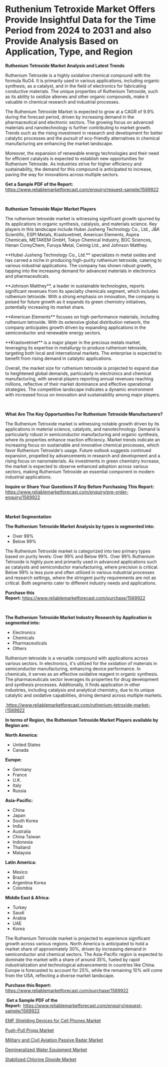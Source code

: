 <p><h1>Ruthenium Tetroxide Market Offers Provide Insightful Data for the Time Period from 2024 to 2031 and also Provide Analysis Based on Application, Type, and Region</h1></p><p><strong>Ruthenium Tetroxide Market Analysis and Latest Trends</strong></p>
<p><p>Ruthenium Tetroxide is a highly oxidative chemical compound with the formula RuO4. It is primarily used in various applications, including organic synthesis, as a catalyst, and in the field of electronics for fabricating conductive materials. The unique properties of Ruthenium Tetroxide, such as its ability to oxidize alkenes and other organic compounds, make it valuable in chemical research and industrial processes.</p><p>The Ruthenium Tetroxide Market is expected to grow at a CAGR of 9.9% during the forecast period, driven by increasing demand in the pharmaceutical and electronic sectors. The growing focus on advanced materials and nanotechnology is further contributing to market growth. Trends such as the rising investment in research and development for better catalytic processes and the pursuit of eco-friendly alternatives in chemical manufacturing are enhancing the market landscape.</p><p>Moreover, the expansion of renewable energy technologies and their need for efficient catalysts is expected to establish new opportunities for Ruthenium Tetroxide. As industries strive for higher efficiency and sustainability, the demand for this compound is anticipated to increase, paving the way for innovations across multiple sectors.</p></p>
<p><strong>Get a Sample PDF of the Report:&nbsp;</strong> <a href="https://www.reliablemarketforecast.com/enquiry/request-sample/1569922?utm_campaign=1169&utm_medium=2&utm_source=Github&utm_content=ia&utm_term=29102024&utm_id=ruthenium-tetroxide">https://www.reliablemarketforecast.com/enquiry/request-sample/1569922</a></p>
<p>&nbsp;</p>
<p><strong>Ruthenium Tetroxide Major Market Players</strong></p>
<p><p>The ruthenium tetroxide market is witnessing significant growth spurred by its applications in organic synthesis, catalysis, and materials science. Key players in this landscape include Hubei Jusheng Technology Co., Ltd., J&K Scientific, ESPI Metals, Krastsvetmet, American Elements, Aspira Chemicals, METAKEM GmbH, Tokyo Chemical Industry, BOC Sciences, Henan CoreyChem, Furuya Metal, Ceimig Ltd., and Johnson Matthey.</p><p>**Hubei Jusheng Technology Co., Ltd.** specializes in metal oxides and has carved a niche in producing high-purity ruthenium tetroxide, catering to various industrial applications. The company has shown robust growth, tapping into the increasing demand for advanced materials in electronics and pharmaceuticals.</p><p>**Johnson Matthey**, a leader in sustainable technologies, reports significant revenues from its specialty chemicals segment, which includes ruthenium tetroxide. With a strong emphasis on innovation, the company is poised for future growth as it expands its green chemistry initiatives, potentially increasing its market share.</p><p>**American Elements** focuses on high-performance materials, including ruthenium tetroxide. With its extensive global distribution network, the company anticipates growth driven by expanding applications in the semiconductor and renewable energy sectors.</p><p>**Krastsvetmet** is a major player in the precious metals market, leveraging its expertise in metallurgy to produce ruthenium tetroxide, targeting both local and international markets. The enterprise is expected to benefit from rising demand in catalytic applications.</p><p>Overall, the market size for ruthenium tetroxide is projected to expand due to heightened global demands, particularly in electronics and chemical manufacturing, with several players reporting annual revenues reaching millions, reflective of their market dominance and effective operational strategies. The competitive landscape indicates a dynamic environment with increased focus on innovation and sustainability among major players.</p></p>
<p>&nbsp;</p>
<p><strong>What Are The Key Opportunities For Ruthenium Tetroxide Manufacturers?</strong></p>
<p><p>The Ruthenium Tetroxide market is witnessing notable growth driven by its applications in material science, catalysts, and nanotechnology. Demand is particularly robust in semiconductor manufacturing and organic synthesis, where its properties enhance reaction efficiency. Market trends indicate an increasing focus on sustainable and innovative chemical processes, which favor Ruthenium Tetroxide's usage. Future outlook suggests continued expansion, propelled by advancements in research and development and a rising focus on nanomaterials. As investments in green chemistry increase, the market is expected to observe enhanced adoption across various sectors, making Ruthenium Tetroxide an essential component in modern industrial applications.</p></p>
<p><strong>Inquire or Share Your Questions If Any Before Purchasing This Report:</strong> <a href="https://www.reliablemarketforecast.com/enquiry/pre-order-enquiry/1569922?utm_campaign=1169&utm_medium=2&utm_source=Github&utm_content=ia&utm_term=29102024&utm_id=ruthenium-tetroxide">https://www.reliablemarketforecast.com/enquiry/pre-order-enquiry/1569922</a></p>
<p>&nbsp;</p>
<p><strong>Market Segmentation</strong></p>
<p><strong>The Ruthenium Tetroxide Market Analysis by types is segmented into:</strong></p>
<p><ul><li>Over 99%</li><li>Below 99%</li></ul></p>
<p><p>The Ruthenium Tetroxide market is categorized into two primary types based on purity levels: Over 99% and Below 99%. Over 99% Ruthenium Tetroxide is highly pure and primarily used in advanced applications such as catalysts and semiconductor manufacturing, where precision is critical. Below 99% is less pure and often utilized in various industrial processes and research settings, where the stringent purity requirements are not as critical. Both segments cater to different industry needs and applications.</p></p>
<p><strong>Purchase this Report:&nbsp;</strong><a href="https://www.reliablemarketforecast.com/purchase/1569922?utm_campaign=1169&utm_medium=2&utm_source=Github&utm_content=ia&utm_term=29102024&utm_id=ruthenium-tetroxide">https://www.reliablemarketforecast.com/purchase/1569922</a></p>
<p>&nbsp;</p>
<p><strong>The Ruthenium Tetroxide Market Industry Research by Application is segmented into:</strong></p>
<p><ul><li>Electronics</li><li>Chemicals</li><li>Pharmaceuticals</li><li>Others</li></ul></p>
<p><p>Ruthenium tetroxide is a versatile compound with applications across various sectors. In electronics, it's utilized for the oxidation of materials in semiconductor manufacturing, enhancing device performance. In chemicals, it serves as an effective oxidative reagent in organic synthesis. The pharmaceuticals sector leverages its properties for drug development and synthesis processes. Additionally, it finds application in other industries, including catalysis and analytical chemistry, due to its unique catalytic and oxidative capabilities, driving demand across multiple markets.</p></p>
<p><a href="https://www.reliablemarketforecast.com/ruthenium-tetroxide-market-r1569922?utm_campaign=1169&utm_medium=2&utm_source=Github&utm_content=ia&utm_term=29102024&utm_id=ruthenium-tetroxide">&nbsp;https://www.reliablemarketforecast.com/ruthenium-tetroxide-market-r1569922</a></p>
<p><strong>In terms of Region, the Ruthenium Tetroxide Market Players available by Region are:</strong></p>
<p>
    <p> <strong> North America: </strong>
        <ul>
            <li>United States</li>
            <li>Canada</li>
        </ul>
        </p> 
    <p> <strong> Europe: </strong>
        <ul>
            <li>Germany</li>
            <li>France</li>
            <li>U.K.</li>
            <li>Italy</li>
            <li>Russia</li>
        </ul>
        </p> 
    <p> <strong> Asia-Pacific: </strong>
        <ul>
            <li>China</li>
            <li>Japan</li>
            <li>South Korea</li>
            <li>India</li>
            <li>Australia</li>
            <li>China Taiwan</li>
            <li>Indonesia</li>
            <li>Thailand</li>
            <li>Malaysia</li>
        </ul>
        </p> 
    <p> <strong> Latin America: </strong>
        <ul>
            <li>Mexico</li>
            <li>Brazil</li>
            <li>Argentina Korea</li>
            <li>Colombia</li>
        </ul>
        </p> 
    <p> <strong> Middle East & Africa: </strong>
        <ul>
            <li>Turkey</li>
            <li>Saudi</li>
            <li>Arabia</li>
            <li>UAE</li>
            <li>Korea</li>
        </ul>
    </p>
    </p>
<p><p>The Ruthenium Tetroxide market is projected to experience significant growth across various regions. North America is anticipated to hold a market share of approximately 30%, driven by increasing demand in semiconductor and chemical sectors. The Asia-Pacific region is expected to dominate the market with a share of around 35%, fueled by rapid industrialization and technological advancements in countries like China. Europe is forecasted to account for 25%, while the remaining 10% will come from the USA, reflecting a diverse market landscape.</p></p>
<p><strong>Purchase this Report: </strong><a href="https://www.reliablemarketforecast.com/purchase/1569922?utm_campaign=1169&utm_medium=2&utm_source=Github&utm_content=ia&utm_term=29102024&utm_id=ruthenium-tetroxide">https://www.reliablemarketforecast.com/purchase/1569922</a></p>
<p>&nbsp;<strong>Get a Sample PDF of the Report:&nbsp;&nbsp;</strong><a href="https://www.reliablemarketforecast.com/enquiry/request-sample/1569922?utm_campaign=1169&utm_medium=2&utm_source=Github&utm_content=ia&utm_term=29102024&utm_id=ruthenium-tetroxide">https://www.reliablemarketforecast.com/enquiry/request-sample/1569922</a></p>
<p><strong></strong></p>
<p><p><a href="https://www.linkedin.com/pulse/navigating-emf-shielding-devices-cell-phones-market-igcde?utm_campaign=1169&utm_medium=2&utm_source=Github&utm_content=ia&utm_term=29102024&utm_id=ruthenium-tetroxide">EMF Shielding Devices for Cell Phones Market</a></p><p><a href="https://github.com/bailee2qhthar/Market-Research-Report-List-1/blob/main/push-pull-props-market.md?utm_campaign=1169&utm_medium=2&utm_source=Github&utm_content=ia&utm_term=29102024&utm_id=ruthenium-tetroxide">Push-Pull Props Market</a></p><p><a href="https://issuu.com/reportprime-2/docs/military-and-civil-aviation-passive_254756a66957d3?utm_campaign=1169&utm_medium=2&utm_source=Github&utm_content=ia&utm_term=29102024&utm_id=ruthenium-tetroxide">Military and Civil Aviation Passive Radar Market</a></p><p><a href="https://www.linkedin.com/pulse/demineralized-water-equipment-market-revolution-2024-fpr0e?utm_campaign=1169&utm_medium=2&utm_source=Github&utm_content=ia&utm_term=29102024&utm_id=ruthenium-tetroxide">Demineralized Water Equipment Market</a></p><p><a href="https://medium.com/@taketakyriffecd/the-global-stabilized-chlorine-dioxide-market-is-at-the-forefront-of-innovation-driving-rapid-b07d6d330cf8?utm_campaign=1169&utm_medium=2&utm_source=Github&utm_content=ia&utm_term=29102024&utm_id=ruthenium-tetroxide">Stabilized Chlorine Dioxide Market</a></p></p>